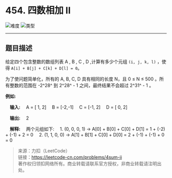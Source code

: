 # 454. 四数相加 II

![难度](https://img.shields.io/badge/难度-简单-5cb85c.svg?logo=leetcode&style=flat)  ![类型](https://img.shields.io/badge/类型-set/map-violet.svg?style=flat)

---

## 题目描述

给定四个包含整数的数组列表 A , B , C , D ,计算有多少个元组 `(i, j, k, l)` ，使得 `A[i] + B[j] + C[k] + D[l] = 0`。

为了使问题简单化，所有的 A, B, C, D 具有相同的长度 N，且 0 ≤ N ≤ 500 。所有整数的范围在 -2^28^ 到 2^28^ - 1 之间，最终结果不会超过 2^31^ - 1 。

**例如:**

&emsp;**输入:**
&emsp;A = [ 1, 2]
&emsp;B = [-2,-1]
&emsp;C = [-1, 2]
&emsp;D = [ 0, 2]

&emsp;**输出:**
&emsp;2

&emsp;**解释:**
&emsp;两个元组如下:
&emsp;1. (0, 0, 0, 1) -> A[0] + B[0] + C[0] + D[1] = 1 + (-2) + (-1) + 2 = 0
&emsp;2. (1, 1, 0, 0) -> A[1] + B[1] + C[0] + D[0] = 2 + (-1) + (-1) + 0 = 0

> 来源：力扣（LeetCode）  
> 链接：https://leetcode-cn.com/problems/4sum-ii  
> 著作权归领扣网络所有。商业转载请联系官方授权，非商业转载请注明出处。  